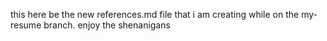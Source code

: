 this here be the new references.md file that i am creating while on the my-resume branch. enjoy the shenanigans
